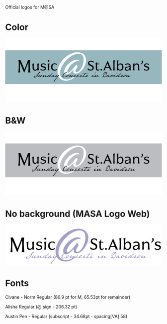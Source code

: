 Official logos for M@SA

# Color
![Logo](https://github.com/musicatstalbans/assets/blob/master/logos/New%20Logo%20Transitional%20Color%20copy.jpg)

# B&W
![Logo](https://github.com/musicatstalbans/assets/blob/master/logos/M%40SA%20Logo%20Transitional%20B-W.png)

# No background (MASA Logo Web)
![Logo](https://github.com/musicatstalbans/assets/blob/master/logos/MASA%20Logo%20Web.png)

# Fonts

Civane - Norm Regular (86.9 pt for M, 65.53pt for remainder)

Alisha Regular (@ sign - 206.32 pt)

Austin Pen - Regular (subscript - 34.68pt - spacing[VA] 58)
